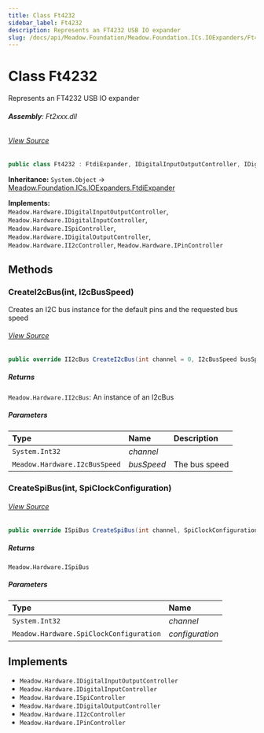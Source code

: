 ```yaml
---
title: Class Ft4232
sidebar_label: Ft4232
description: Represents an FT4232 USB IO expander
slug: /docs/api/Meadow.Foundation/Meadow.Foundation.ICs.IOExpanders/Ft4232
---
```

# Class Ft4232
Represents an FT4232 USB IO expander

###### **Assembly**: Ft2xxx.dll
###### [View Source](https://github.com/WildernessLabs/Meadow.Foundation.git/blob/develop/Source/Meadow.Foundation.Peripherals/ICs.IOExpanders.Ftxxxx/Driver/Drivers/Ft4232.cs#L9)
```csharp title="Declaration"
public class Ft4232 : FtdiExpander, IDigitalInputOutputController, IDigitalInputController, ISpiController, IDigitalOutputController, II2cController, IPinController
```
**Inheritance:** `System.Object` -> [Meadow.Foundation.ICs.IOExpanders.FtdiExpander](../Meadow.Foundation.ICs.IOExpanders/FtdiExpander)

**Implements:**  
`Meadow.Hardware.IDigitalInputOutputController`, `Meadow.Hardware.IDigitalInputController`, `Meadow.Hardware.ISpiController`, `Meadow.Hardware.IDigitalOutputController`, `Meadow.Hardware.II2cController`, `Meadow.Hardware.IPinController`

## Methods
### CreateI2cBus(int, I2cBusSpeed)
Creates an I2C bus instance for the default pins and the requested bus speed
###### [View Source](https://github.com/WildernessLabs/Meadow.Foundation.git/blob/develop/Source/Meadow.Foundation.Peripherals/ICs.IOExpanders.Ftxxxx/Driver/Drivers/Ft4232.cs#L16)
```csharp title="Declaration"
public override II2cBus CreateI2cBus(int channel = 0, I2cBusSpeed busSpeed = I2cBusSpeed.Standard)
```

##### Returns

`Meadow.Hardware.II2cBus`: An instance of an I2cBus
##### Parameters

| Type | Name | Description |
|:--- |:--- |:--- |
| `System.Int32` | *channel* |  |
| `Meadow.Hardware.I2cBusSpeed` | *busSpeed* | The bus speed |

### CreateSpiBus(int, SpiClockConfiguration)

###### [View Source](https://github.com/WildernessLabs/Meadow.Foundation.git/blob/develop/Source/Meadow.Foundation.Peripherals/ICs.IOExpanders.Ftxxxx/Driver/Drivers/Ft4232.cs#L25)
```csharp title="Declaration"
public override ISpiBus CreateSpiBus(int channel, SpiClockConfiguration configuration)
```

##### Returns

`Meadow.Hardware.ISpiBus`

##### Parameters

| Type | Name |
|:--- |:--- |
| `System.Int32` | *channel* |
| `Meadow.Hardware.SpiClockConfiguration` | *configuration* |


## Implements

* `Meadow.Hardware.IDigitalInputOutputController`
* `Meadow.Hardware.IDigitalInputController`
* `Meadow.Hardware.ISpiController`
* `Meadow.Hardware.IDigitalOutputController`
* `Meadow.Hardware.II2cController`
* `Meadow.Hardware.IPinController`
